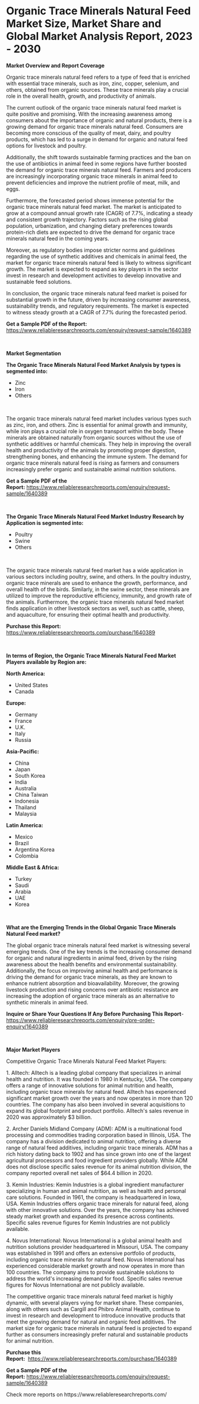 <p><h1>Organic Trace Minerals Natural Feed Market Size, Market Share and Global Market Analysis Report, 2023 - 2030</h1></p><p><strong>Market Overview and Report Coverage</strong></p>
<p><p>Organic trace minerals natural feed refers to a type of feed that is enriched with essential trace minerals, such as iron, zinc, copper, selenium, and others, obtained from organic sources. These trace minerals play a crucial role in the overall health, growth, and productivity of animals.</p><p>The current outlook of the organic trace minerals natural feed market is quite positive and promising. With the increasing awareness among consumers about the importance of organic and natural products, there is a growing demand for organic trace minerals natural feed. Consumers are becoming more conscious of the quality of meat, dairy, and poultry products, which has led to a surge in demand for organic and natural feed options for livestock and poultry.</p><p>Additionally, the shift towards sustainable farming practices and the ban on the use of antibiotics in animal feed in some regions have further boosted the demand for organic trace minerals natural feed. Farmers and producers are increasingly incorporating organic trace minerals in animal feed to prevent deficiencies and improve the nutrient profile of meat, milk, and eggs.</p><p>Furthermore, the forecasted period shows immense potential for the organic trace minerals natural feed market. The market is anticipated to grow at a compound annual growth rate (CAGR) of 7.7%, indicating a steady and consistent growth trajectory. Factors such as the rising global population, urbanization, and changing dietary preferences towards protein-rich diets are expected to drive the demand for organic trace minerals natural feed in the coming years.</p><p>Moreover, as regulatory bodies impose stricter norms and guidelines regarding the use of synthetic additives and chemicals in animal feed, the market for organic trace minerals natural feed is likely to witness significant growth. The market is expected to expand as key players in the sector invest in research and development activities to develop innovative and sustainable feed solutions.</p><p>In conclusion, the organic trace minerals natural feed market is poised for substantial growth in the future, driven by increasing consumer awareness, sustainability trends, and regulatory requirements. The market is expected to witness steady growth at a CAGR of 7.7% during the forecasted period.</p></p>
<p><strong>Get a Sample PDF of the Report:</strong> <a href="https://www.reliableresearchreports.com/enquiry/request-sample/1640389">https://www.reliableresearchreports.com/enquiry/request-sample/1640389</a></p>
<p>&nbsp;</p>
<p><strong>Market Segmentation</strong></p>
<p><strong>The Organic Trace Minerals Natural Feed Market Analysis by types is segmented into:</strong></p>
<p><ul><li>Zinc</li><li>Iron</li><li>Others</li></ul></p>
<p>&nbsp;</p>
<p><p>The organic trace minerals natural feed market includes various types such as zinc, iron, and others. Zinc is essential for animal growth and immunity, while iron plays a crucial role in oxygen transport within the body. These minerals are obtained naturally from organic sources without the use of synthetic additives or harmful chemicals. They help in improving the overall health and productivity of the animals by promoting proper digestion, strengthening bones, and enhancing the immune system. The demand for organic trace minerals natural feed is rising as farmers and consumers increasingly prefer organic and sustainable animal nutrition solutions.</p></p>
<p><strong>Get a Sample PDF of the Report:</strong>&nbsp;<a href="https://www.reliableresearchreports.com/enquiry/request-sample/1640389">https://www.reliableresearchreports.com/enquiry/request-sample/1640389</a></p>
<p>&nbsp;</p>
<p><strong>The Organic Trace Minerals Natural Feed Market Industry Research by Application is segmented into:</strong></p>
<p><ul><li>Poultry</li><li>Swine</li><li>Others</li></ul></p>
<p>&nbsp;</p>
<p><p>The organic trace minerals natural feed market has a wide application in various sectors including poultry, swine, and others. In the poultry industry, organic trace minerals are used to enhance the growth, performance, and overall health of the birds. Similarly, in the swine sector, these minerals are utilized to improve the reproductive efficiency, immunity, and growth rate of the animals. Furthermore, the organic trace minerals natural feed market finds application in other livestock sectors as well, such as cattle, sheep, and aquaculture, for ensuring their optimal health and productivity.</p></p>
<p><strong>Purchase this Report:</strong>&nbsp; <a href="https://www.reliableresearchreports.com/purchase/1640389">https://www.reliableresearchreports.com/purchase/1640389</a></p>
<p>&nbsp;</p>
<p><strong>In terms of Region, the Organic Trace Minerals Natural Feed Market Players available by Region are:</strong></p>
<p>
    <p> <strong> North America: </strong>
        <ul>
            <li>United States</li>
            <li>Canada</li>
        </ul>
        </p> 
    <p> <strong> Europe: </strong>
        <ul>
            <li>Germany</li>
            <li>France</li>
            <li>U.K.</li>
            <li>Italy</li>
            <li>Russia</li>
        </ul>
        </p> 
    <p> <strong> Asia-Pacific: </strong>
        <ul>
            <li>China</li>
            <li>Japan</li>
            <li>South Korea</li>
            <li>India</li>
            <li>Australia</li>
            <li>China Taiwan</li>
            <li>Indonesia</li>
            <li>Thailand</li>
            <li>Malaysia</li>
        </ul>
        </p> 
    <p> <strong> Latin America: </strong>
        <ul>
            <li>Mexico</li>
            <li>Brazil</li>
            <li>Argentina Korea</li>
            <li>Colombia</li>
        </ul>
        </p> 
    <p> <strong> Middle East & Africa: </strong>
        <ul>
            <li>Turkey</li>
            <li>Saudi</li>
            <li>Arabia</li>
            <li>UAE</li>
            <li>Korea</li>
        </ul>
    </p>
    </p>
<p>&nbsp;</p>
<p><strong>What are the Emerging Trends in the Global Organic Trace Minerals Natural Feed market?</strong></p>
<p><p>The global organic trace minerals natural feed market is witnessing several emerging trends. One of the key trends is the increasing consumer demand for organic and natural ingredients in animal feed, driven by the rising awareness about the health benefits and environmental sustainability. Additionally, the focus on improving animal health and performance is driving the demand for organic trace minerals, as they are known to enhance nutrient absorption and bioavailability. Moreover, the growing livestock production and rising concerns over antibiotic resistance are increasing the adoption of organic trace minerals as an alternative to synthetic minerals in animal feed.</p></p>
<p><strong>Inquire or Share Your Questions If Any Before Purchasing This Report</strong>- <a href="https://www.reliableresearchreports.com/enquiry/pre-order-enquiry/1640389">https://www.reliableresearchreports.com/enquiry/pre-order-enquiry/1640389</a></p>
<p>&nbsp;</p>
<p><strong>Major Market Players</strong></p>
<p><p>Competitive Organic Trace Minerals Natural Feed Market Players:</p><p>1. Alltech: Alltech is a leading global company that specializes in animal health and nutrition. It was founded in 1980 in Kentucky, USA. The company offers a range of innovative solutions for animal nutrition and health, including organic trace minerals for natural feed. Alltech has experienced significant market growth over the years and now operates in more than 120 countries. The company has also been involved in several acquisitions to expand its global footprint and product portfolio. Alltech's sales revenue in 2020 was approximately $3 billion.</p><p>2. Archer Daniels Midland Company (ADM): ADM is a multinational food processing and commodities trading corporation based in Illinois, USA. The company has a division dedicated to animal nutrition, offering a diverse range of natural feed additives, including organic trace minerals. ADM has a rich history dating back to 1902 and has since grown into one of the largest agricultural processors and food ingredient providers globally. While ADM does not disclose specific sales revenue for its animal nutrition division, the company reported overall net sales of $64.4 billion in 2020.</p><p>3. Kemin Industries: Kemin Industries is a global ingredient manufacturer specializing in human and animal nutrition, as well as health and personal care solutions. Founded in 1961, the company is headquartered in Iowa, USA. Kemin Industries offers organic trace minerals for natural feed, along with other innovative solutions. Over the years, the company has achieved steady market growth and expanded its presence across continents. Specific sales revenue figures for Kemin Industries are not publicly available.</p><p>4. Novus International: Novus International is a global animal health and nutrition solutions provider headquartered in Missouri, USA. The company was established in 1991 and offers an extensive portfolio of products, including organic trace minerals for natural feed. Novus International has experienced considerable market growth and now operates in more than 100 countries. The company aims to provide sustainable solutions to address the world's increasing demand for food. Specific sales revenue figures for Novus International are not publicly available.</p><p>The competitive organic trace minerals natural feed market is highly dynamic, with several players vying for market share. These companies, along with others such as Cargill and Phibro Animal Health, continue to invest in research and development to introduce innovative products that meet the growing demand for natural and organic feed additives. The market size for organic trace minerals in natural feed is projected to expand further as consumers increasingly prefer natural and sustainable products for animal nutrition.</p></p>
<p><strong>Purchase this Report:</strong>&nbsp;&nbsp;<a href="https://www.reliableresearchreports.com/purchase/1640389">https://www.reliableresearchreports.com/purchase/1640389</a></p>
<p></p>
<p><strong>Get a Sample PDF of the Report:</strong>&nbsp;<a href="https://www.reliableresearchreports.com/enquiry/request-sample/1640389">https://www.reliableresearchreports.com/enquiry/request-sample/1640389</a></p>
<p>Check more reports on https://www.reliableresearchreports.com/</p>